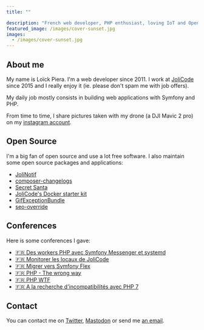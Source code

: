 ```yaml
---
title: ""

description: "French web developer, PHP enthusiast, loving IoT and Open Source."
featured_image: /images/cover-sunset.jpg
images:
  - /images/cover-sunset.jpg
---
```


## About me

My name is Loïck Piera. I'm a web developer since 2011. I work at [JoliCode](https://jolicode.com/) since  2015 and I really enjoy it (ie. please don't spam me with job offers).

My daily job mostly consists in building web applications with Symfony and PHP.

From time to time, I share pictures taken with my drone (a DJI Mavic 2 pro) on my [instagram account](https://instagram.com/loick_p).

## Open Source

I'm a big fan of open source and use a lot free software. I also maintain some open source packages and applications:

- [JoliNotif](https://github.com/jolicode/JoliNotif)
- [composer-changelogs](https://github.com/pyrech/composer-changelogs)
- [Secret Santa](https://github.com/jolicode/secret-santa)
- [JoliCode's Docker starter kit](https://github.com/jolicode/docker-starter)
- [GifExceptionBundle](https://github.com/jolicode/GifExceptionBundle)
- [seo-override](https://github.com/jolicode/seo-override)

## Conferences

Here is some conferences I gave:

- [🇫🇷 Des workers PHP avec Symfony Messenger et systemd](https://speakerdeck.com/pyrech/des-workers-php-avec-symfony-messenger-et-systemd)
- [🇫🇷 Monitorer les locaux de JoliCode](https://speakerdeck.com/pyrech/monitorer-nos-locaux-avec-de-liot-du-php-et-influxdb)
- [🇫🇷 Migrer vers Symfony Flex](https://pyrech.github.io/migrer-vers-symfony-flex-conf/index.html?full#coverpage)
- [🇫🇷 PHP - The wrong way](https://jolicode.github.io/php-the-wrong-way-conf/slides/index.html?full#coverpage)
- [🇫🇷 PHP WTF](https://pyrech.github.io/php-wtf)
- [🇫🇷 A la recherche d'incompatibilités avec PHP 7](https://jolicode.github.io/php7cc-conf)

## Contact

You can contact me on [Twitter](https://twitter.com/pyrech), [Mastodon](https://mastodon.social/@pyrech) or send me [an email](mailto:pyrech@gmail.com).
